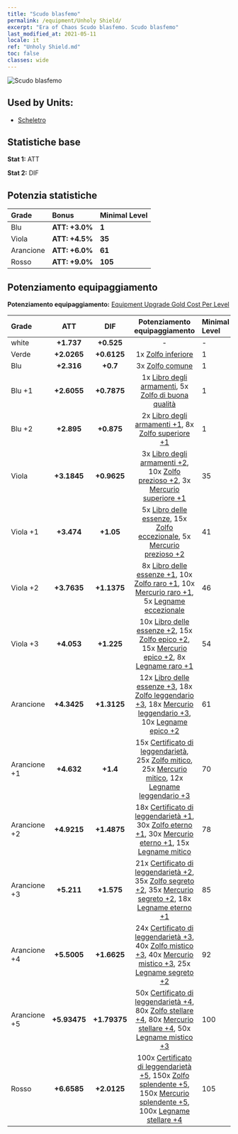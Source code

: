 ```yaml
---
title: "Scudo blasfemo"
permalink: /equipment/Unholy Shield/
excerpt: "Era of Chaos Scudo blasfemo. Scudo blasfemo"
last_modified_at: 2021-05-11
locale: it
ref: "Unholy Shield.md"
toc: false
classes: wide
---
```


  ![Scudo blasfemo](/images/e/e_3013.png)

## Used by Units:

* [Scheletro](/it/units/Skeleton/) 


## Statistiche base
 **Stat 1:** ATT

 **Stat 2:** DIF

## Potenzia statistiche

  |     Grade    |   Bonus | Minimal Level | 
  |:-------------|:--------|:--------------| 
  | Blu | **ATT: +3.0%** | **1** | 
  | Viola | **ATT: +4.5%** | **35** | 
  | Arancione | **ATT: +6.0%** | **61** | 
  | Rosso | **ATT: +9.0%** | **105** | 


## Potenziamento equipaggiamento
 **Potenziamento equipaggiamento:** [Equipment Upgrade Gold Cost Per Level](/equipment/EquipmentUpgradeCostPerLevel/) 

  |          Grade      | ATT | DIF | Potenziamento equipaggiamento | Minimal Level |
  |:--------------------|:---------:|:---------:|:----------------:|:--------------|
  | white | **+1.737** | **+0.525** | - | - |
  | Verde | **+2.0265** | **+0.6125** | 1x [Zolfo inferiore](/ItemsIT/mat_3/) | 1 |
  | Blu | **+2.316** | **+0.7** | 3x [Zolfo comune](/ItemsIT/mat_9/) | 1 |
  | Blu +1 | **+2.6055** | **+0.7875** | 1x [Libro degli armamenti](/ItemsIT/mat_18/), 5x [Zolfo di buona qualità](/ItemsIT/mat_15/) | 1 |
  | Blu +2 | **+2.895** | **+0.875** | 2x [Libro degli armamenti +1](/ItemsIT/mat_25/), 8x [Zolfo superiore +1](/ItemsIT/mat_22/) | 1 |
  | Viola | **+3.1845** | **+0.9625** | 3x [Libro degli armamenti +2](/ItemsIT/mat_32/), 10x [Zolfo prezioso +2](/ItemsIT/mat_29/), 3x [Mercurio superiore +1](/ItemsIT/mat_21/) | 35 |
  | Viola +1 | **+3.474** | **+1.05** | 5x [Libro delle essenze](/ItemsIT/mat_39/), 15x [Zolfo eccezionale](/ItemsIT/mat_36/), 5x [Mercurio prezioso +2](/ItemsIT/mat_28/) | 41 |
  | Viola +2 | **+3.7635** | **+1.1375** | 8x [Libro delle essenze +1](/ItemsIT/mat_46/), 10x [Zolfo raro +1](/ItemsIT/mat_43/), 10x [Mercurio raro +1](/ItemsIT/mat_42/), 5x [Legname eccezionale](/ItemsIT/mat_34/) | 46 |
  | Viola +3 | **+4.053** | **+1.225** | 10x [Libro delle essenze +2](/ItemsIT/mat_53/), 15x [Zolfo epico +2](/ItemsIT/mat_50/), 15x [Mercurio epico +2](/ItemsIT/mat_49/), 8x [Legname raro +1](/ItemsIT/mat_41/) | 54 |
  | Arancione | **+4.3425** | **+1.3125** | 12x [Libro delle essenze +3](/ItemsIT/mat_60/), 18x [Zolfo leggendario +3](/ItemsIT/mat_57/), 18x [Mercurio leggendario +3](/ItemsIT/mat_56/), 10x [Legname epico +2](/ItemsIT/mat_48/) | 61 |
  | Arancione +1 | **+4.632** | **+1.4** | 15x [Certificato di leggendarietà](/ItemsIT/mat_67/), 25x [Zolfo mitico](/ItemsIT/mat_64/), 25x [Mercurio mitico](/ItemsIT/mat_63/), 12x [Legname leggendario +3](/ItemsIT/mat_55/) | 70 |
  | Arancione +2 | **+4.9215** | **+1.4875** | 18x [Certificato di leggendarietà +1](/ItemsIT/mat_74/), 30x [Zolfo eterno +1](/ItemsIT/mat_71/), 30x [Mercurio eterno +1](/ItemsIT/mat_70/), 15x [Legname mitico](/ItemsIT/mat_62/) | 78 |
  | Arancione +3 | **+5.211** | **+1.575** | 21x [Certificato di leggendarietà +2](/ItemsIT/mat_81/), 35x [Zolfo segreto +2](/ItemsIT/mat_78/), 35x [Mercurio segreto +2](/ItemsIT/mat_77/), 18x [Legname eterno +1](/ItemsIT/mat_69/) | 85 |
  | Arancione +4 | **+5.5005** | **+1.6625** | 24x [Certificato di leggendarietà +3](/ItemsIT/mat_88/), 40x [Zolfo mistico +3](/ItemsIT/mat_85/), 40x [Mercurio mistico +3](/ItemsIT/mat_84/), 25x [Legname segreto +2](/ItemsIT/mat_76/) | 92 |
  | Arancione +5 | **+5.93475** | **+1.79375** | 50x [Certificato di leggendarietà +4](/ItemsIT/mat_95/), 80x [Zolfo stellare +4](/ItemsIT/mat_92/), 80x [Mercurio stellare +4](/ItemsIT/mat_91/), 50x [Legname mistico +3](/ItemsIT/mat_83/) | 100 |
  | Rosso | **+6.6585** | **+2.0125** | 100x [Certificato di leggendarietà +5](/ItemsIT/mat_102/), 150x [Zolfo splendente +5](/ItemsIT/mat_99/), 150x [Mercurio splendente +5](/ItemsIT/mat_98/), 100x [Legname stellare +4](/ItemsIT/mat_90/) | 105 |

